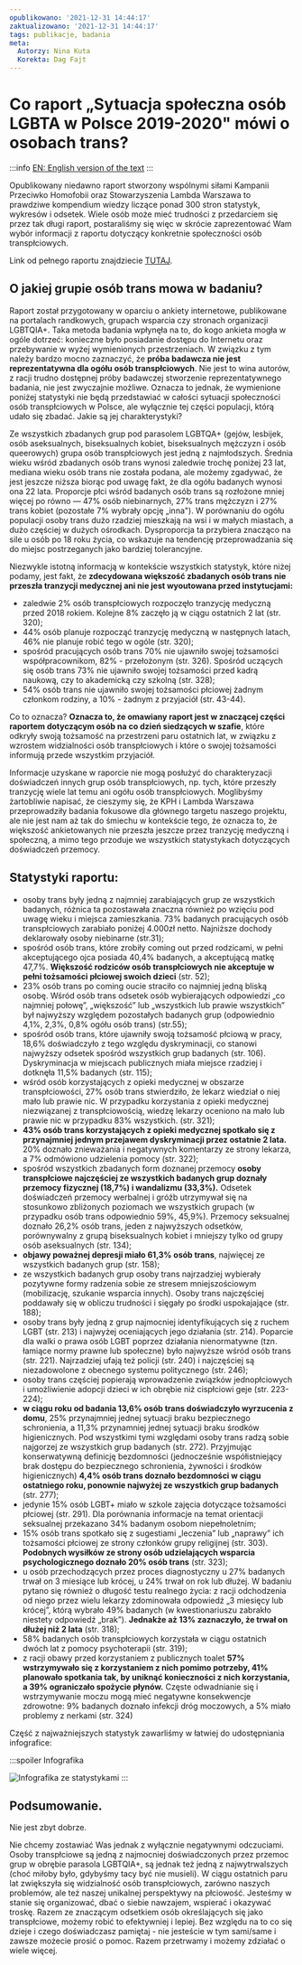 ```yaml
---
opublikowano: '2021-12-31 14:44:17'
zaktualizowano: '2021-12-31 14:44:17'
tags: publikacje, badania
meta:
  Autorzy: Nina Kuta
  Korekta: Dag Fajt
---
```

# Co raport „Sytuacja społeczna osób LGBTA w Polsce 2019-2020" mówi o osobach trans?

:::info [EN: English version of the text](https://tranzycja.pl/en/publications/report-social-situation-lgbta-community-2020-trans-statistics) :::

Opublikowany niedawno raport stworzony wspólnymi siłami Kampanii Przeciwko Homofobii oraz Stowarzyszenia Lambda Warszawa to prawdziwe kompendium wiedzy liczące ponad 300 stron statystyk, wykresów i odsetek. Wiele osób może mieć trudności z przedarciem się przez tak długi raport, postaraliśmy się więc w skrócie zaprezentować Wam wybór informacji z raportu dotyczący konkretnie społeczności osób transpłciowych.

Link od pełnego raportu znajdziecie [TUTAJ](https://kph.org.pl/wp-content/uploads/2021/12/Rapot_Duzy_Digital-1.pdf). 

## O jakiej grupie osób trans mowa w badaniu?

Raport został przygotowany w oparciu o ankiety internetowe, publikowane na portalach randkowych, grupach wsparcia czy stronach organizacji LGBTQIA+. Taka metoda badania wpłynęła na to, do kogo ankieta mogła w ogóle dotrzeć: konieczne było posiadanie dostępu do Internetu oraz przebywanie w wyżej wymienionych przestrzeniach. W związku z tym należy bardzo mocno zaznaczyć, że **próba badawcza nie jest reprezentatywna dla ogółu osób transpłciowych**. Nie jest to wina autorów, z racji trudno dostępnej próby badawczej stworzenie reprezentatywnego badania, nie jest zwyczajnie możliwe. Oznacza to jednak, że wymienione poniżej statystyki nie będą przedstawiać w całości sytuacji społeczności osób transpłciowych w Polsce, ale wyłącznie tej części populacji, którą udało się zbadać. Jakie są jej charakterystyki?

Ze wszystkich zbadanych grup pod parasolem LGBTQA+ (gejów, lesbijek, osób aseksualnych, biseksualnych kobiet, biseksualnych mężczyzn i osób queerowych) grupa osób transpłciowych jest jedną z najmłodszych. Średnia wieku wśród zbadanych osób trans wynosi zaledwie trochę poniżej 23 lat, mediana wieku osób trans nie została podana, ale możemy zgadywać, że jest jeszcze niższa biorąc pod uwagę fakt, że dla ogółu badanych wynosi ona 22 lata. Proporcje płci wśród badanych osób trans są rozłożone mniej więcej po równo — 47% osób niebinarnych, 27% trans mężczyzn i 27% trans kobiet (pozostałe 7% wybrały opcję „inna"). W porównaniu do ogółu populacji osoby trans dużo rzadziej mieszkają na wsi i w małych miastach, a dużo częściej w dużych ośrodkach. Dysproporcja ta przybiera znacząco na sile u osób po 18 roku życia, co wskazuje na tendencję przeprowadzania się do miejsc postrzeganych jako bardziej tolerancyjne.

Niezwykle istotną informacją w kontekście wszystkich statystyk, które niżej podamy, jest fakt, że **zdecydowana większość zbadanych osób trans nie przeszła tranzycji medycznej ani nie jest wyoutowana przed instytucjami:**
- zaledwie 2% osób transpłciowych rozpoczęło tranzycję medyczną przed 2018 rokiem. Kolejne 8% zaczęło ją w ciągu ostatnich 2 lat (str. 320);
- 44% osób planuje rozpocząć tranzycję medyczną w następnych latach, 46% nie planuje robić tego w ogóle (str. 320);
- spośród pracujących osób trans 70% nie ujawniło swojej tożsamości współpracownikom, 82% - przełożonym (str. 326). Spośród uczących się osób trans 73% nie ujawniło swojej tożsamości przed kadrą naukową, czy to akademicką czy szkolną (str. 328);
- 54% osób trans nie ujawniło swojej tożsamości płciowej żadnym członkom rodziny, a 10% - żadnym z przyjaciół (str. 43-44).

Co to oznacza? **Oznacza to, że omawiany raport jest w znaczącej części raportem dotyczącym osób na co dzień siedzących w szafie**, które odkryły swoją tożsamość na przestrzeni paru ostatnich lat, w związku z wzrostem widzialności osób transpłciowych i które o swojej tożsamości informują przede wszystkim przyjaciół. 

Informacje uzyskane w raporcie nie mogą posłużyć do charakteryzacji doświadczeń innych grup osób transpłciowych, np. tych, które przeszły tranzycję wiele lat temu ani ogółu osób transpłciowych. Moglibyśmy żartobliwie napisać, że cieszymy się, że KPH i Lambda Warszawa przeprowadziły badania fokusowe dla głównego targetu naszego projektu, ale nie jest nam aż tak do śmiechu w kontekście tego, że oznacza to, że większość ankietowanych nie przeszła jeszcze przez tranzycję medyczną i społeczną, a mimo tego przoduje we wszystkich statystykach dotyczących doświadczeń przemocy. 

## Statystyki raportu:

- osoby trans były jedną z najmniej zarabiających grup ze wszystkich badanych, różnica ta pozostawała znaczna również po wzięciu pod uwagę wieku i miejsca zamieszkania. 73% badanych pracujących osób transpłciowych zarabiało poniżej 4.000zł netto. Najniższe dochody deklarowały osoby niebinarne (str.31);
- spośród osób trans, które zrobiły coming out przed rodzicami, w pełni akceptującego ojca posiada 40,4% badanych, a akceptującą matkę 47,7%. **Większość rodziców osób transpłciowych nie akceptuje w pełni tożsamości płciowej swoich dzieci** (str. 52);
- 23% osób trans po coming oucie straciło co najmniej jedną bliską osobę. Wśród osób trans odsetek osób wybierających odpowiedzi „co najmniej połowę”, „większość” lub „wszystkich lub prawie wszystkich” był najwyższy względem pozostałych badanych grup (odpowiednio 4,1%, 2,3%, 0,8% ogółu osób trans) (str.55);
- spośród osób trans, które ujawniły swoją tożsamość płciową w pracy, 18,6% doświadczyło z tego względu dyskryminacji, co stanowi najwyższy odsetek spośród wszystkich grup badanych (str. 106). Dyskryminacja w miejscach publicznych miała miejsce rzadziej i dotknęła 11,5% badanych (str. 115);
- wśród osób korzystających z opieki medycznej w obszarze transpłciowości, 27% osób trans stwierdziło, że lekarz wiedział o niej mało lub prawie nic. W przypadku korzystania z opieki medycznej niezwiązanej z transpłciowością, wiedzę lekarzy oceniono na mało lub prawie nic w przypadku 83% wszystkich. (str. 321);
- **43% osób trans korzystających z opieki medycznej spotkało się z przynajmniej jednym przejawem dyskryminacji przez ostatnie 2 lata.** 20% doznało znieważania i negatywnych komentarzy ze strony lekarza, a 7% odmówiono udzielenia pomocy (str. 322);
- spośród wszystkich zbadanych form doznanej przemocy **osoby transpłciowe najczęściej ze wszystkich badanych grup doznały przemocy fizycznej (18,7%) i wandalizmu (33,3%).** Odsetek doświadczeń przemocy werbalnej i gróźb utrzymywał się na stosunkowo zbliżonych poziomach we wszystkich grupach (w przypadku osób trans odpowiednio 59%, 45,9%). Przemocy seksualnej doznało 26,2% osób trans, jeden z najwyższych odsetków, porównywalny z grupą biseksualnych kobiet i mniejszy tylko od grupy osób aseksualnych (str. 134);
- **objawy poważnej depresji miało 61,3% osób trans**, najwięcej ze wszystkich badanych grup (str. 158);
- ze wszystkich badanych grup osoby trans najrzadziej wybierały pozytywne formy radzenia sobie ze stresem mniejszościowym (mobilizację, szukanie wsparcia innych). Osoby trans najczęściej poddawały się w obliczu trudności i sięgały po środki uspokajające (str. 188);
- osoby trans były jedną z grup najmocniej identyfikujących się z ruchem LGBT (str. 213) i najwyżej oceniających jego działania (str. 214). Poparcie dla walki o prawa osób LGBT poprzez działania nienormatywne (tzn. łamiące normy prawne lub społeczne) było najwyższe wśród osób trans (str. 221). Najrzadziej ufają też policji (str. 240) i najczęściej są niezadowolone z obecnego systemu politycznego (str. 246);
- osoby trans częściej popierają wprowadzenie związków jednopłciowych i umożliwienie adopcji dzieci w ich obrębie niż cispłciowi geje (str. 223-224);
- **w ciągu roku od badania 13,6% osób trans doświadczyło wyrzucenia z domu**, 25% przynajmniej jednej sytuacji braku bezpiecznego schronienia, a 11,3% przynamniej jednej sytuacji braku środków higienicznych. Pod wszystkimi tymi względami osoby trans radzą sobie najgorzej ze wszystkich grup badanych (str. 272). Przyjmując konserwatywną definicję bezdomności (jednocześnie współistniejący brak dostępu do bezpiecznego schronienia, żywności i środków higienicznych) **4,4% osób trans doznało bezdomności w ciągu ostatniego roku, ponownie najwyżej ze wszystkich grup badanych** (str. 277);
- jedynie 15% osób LGBT+ miało w szkole zajęcia dotyczące tożsamości płciowej (str. 291). Dla porównania informacje na temat orientacji seksualnej przekazano 34% badanym osobom niepełnoletnim;
- 15% osób trans spotkało się z sugestiami „leczenia” lub „naprawy” ich tożsamości płciowej ze strony członków grupy religijnej (str. 303). **Podobnych wysiłków ze strony osób udzielających wsparcia psychologicznego doznało 20% osób trans** (str. 323);
- u osób przechodzących przez proces diagnostyczny u 27% badanych trwał on 3 miesiące lub krócej, u 24% trwał on rok lub dłużej. W badaniu pytano się również o długość testu realnego życia: z racji odchodzenia od niego przez wielu lekarzy zdominowała odpowiedź „3 miesięcy lub krócej”, którą wybrało 49% badanych (w kwestionariuszu zabrakło niestety odpowiedź „brak”). **Jednakże aż 13% zaznaczyło, że trwał on dłużej niż 2 lata** (str. 318);
- 58% badanych osób transpłciowych korzystała w ciągu ostatnich dwóch lat z pomocy psychoterapii (str. 319);
- z racji obawy przed korzystaniem z publicznych toalet **57% wstrzymywało się z korzystaniem z nich pomimo potrzeby, 41% planowało spotkania tak, by uniknąć konieczności z nich korzystania, a 39% ograniczało spożycie płynów.** Częste odwadnianie się i wstrzymywanie moczu mogą mieć negatywne konsekwencje zdrowotne: 9% badanych doznało infekcji dróg moczowych, a 5% miało problemy z nerkami (str. 324)

Część z najważniejszych statystyk zawarliśmy w łatwiej do udostępniania infografice:

:::spoiler Infografika

![Infografika ze statystykami](https://tranzycja.pl/media/img/infografika-statystyki-trans-raport-2020.png)
:::

## Podsumowanie.

Nie jest zbyt dobrze.

Nie chcemy zostawiać Was jednak z wyłącznie negatywnymi odczuciami. Osoby transpłciowe są jedną z najmocniej doświadczonych przez przemoc grup w obrębie parasola LGBTQIA+, są jednak też jedną z najwytrwalszych (choć miłoby było, gdybyśmy tacy być nie musieli). W ciągu ostatnich paru lat  zwiększyła się widzialność osób transpłciowych, zarówno naszych problemów, ale też naszej unikalnej perspektywy na płciowość. Jesteśmy w stanie się organizować, dbać o siebie nawzajem, wspierać i okazywać troskę. Razem ze znaczącym odsetkiem osób określających się jako transpłciowe, możemy robić to efektywniej i lepiej. Bez względu na to co się dzieje i czego doświadczasz pamiętaj - nie jesteście w tym sami/same i zawsze możecie prosić o pomoc. Razem przetrwamy i możemy zdziałać o wiele więcej.
